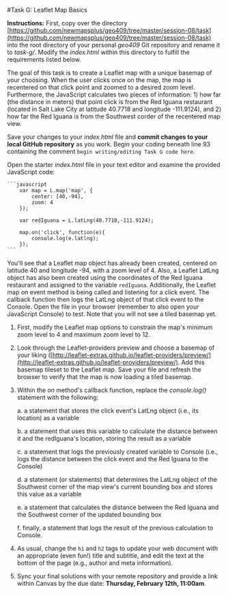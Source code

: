 #Task G: Leaflet Map Basics

**Instructions:** First, copy over the directory [https://github.com/newmapsplus/geo409/tree/master/session-08/task](https://github.com/newmapsplus/geo409/tree/master/session-08/task) into the root directory of your personal *geo409* Git repository and rename it to *task-g/*. Modify the *index.html* within this directory to fulfill the requirements listed below. 

The goal of this task is to create a Leaflet map with a unique basemap of your choosing. When the user clicks once on the map, the map is recentered on that click point and zoomed to a desired zoom level. Furthermore, the JavaScript calculates two pieces of information: 1) how far (the distance in meters) that point click is from the Red Iguana restaurant (located in Salt Lake City at latitude 40.7718 and longitude -111.9124), and 2) how far the Red Iguana is from the Southwest corder of the recentered map view.

Save your changes to your *index.html* file and **commit changes to your local GitHub repository** as you work. Begin your coding beneath line 93 containing the comment `begin writing/editing Task G code here`.

Open the starter *index.html* file in your text editor and examine the provided JavaScript code:

    ```javascript
        var map = L.map('map', {
            center: [40,-94],
            zoom: 4
        });

        var redIguana = L.latLng(40.7718,-111.9124);
        
        map.on('click', function(e){
            console.log(e.latlng);   
        });
    ```
    
You'll see that a Leaflet map object has already been created, centered on latitude 40 and longitude -94, with a zoom level of 4. Also, a Leaflet LatLng object has also been created using the coordinates of the Red Iguana restaurant and assigned to the variable `redIguana`. Additionally, the Leaflet map *on* event method is being called and listening for a click event. The callback function then logs the LatLng object of that click event to the Console. Open the file in your browser (remember to also open your JavaScript Console) to test. Note that you will not see a tiled basemap yet.

1. First, modify the Leaflet map options to constrain the map's minimum zoom level to 4 and maximum zoom level to 12.

2. Look through the Leaflet-providers preview and choose a basemap of your liking ([http://leaflet-extras.github.io/leaflet-providers/preview/](http://leaflet-extras.github.io/leaflet-providers/preview/). Add this basemap tileset to the Leaflet map. Save your file and refresh the browser to verify that the map is now loading a tiled basemap.

3. Within the *on* method's callback function, replace the *console.log()* statement with the following:

    a. a statement that stores the click event's LatLng object (i.e., its location) as a variable
    
    b. a statement that uses this variable to calculate the distance between it and the redIguana's location, storing the result as a variable
    
    c. a statement that logs the previously created variable to Console (i.e., logs the distance between the click event and the Red Iguana to the Console)
    
    d. a statement (or statements) that determines the LatLng object of the Southwest corner of the map view's current bounding box and stores this value as a variable
    
    e. a statement that calculates the distance between the Red Iguana and the Southwest corner of the updated bounding box
    
    f. finally, a statement that logs the result of the previous calculation to Console.

4. As usual, change the `h1` and `h2` tags to update your web document with an appropriate (even fun!) title and subtitle, and edit the text at the bottom of the page (e.g., author and meta information).

5. Sync your final solutions with your remote repository and provide a link within Canvas by the due date: **Thursday, February 12th, 11:00am**.

 





